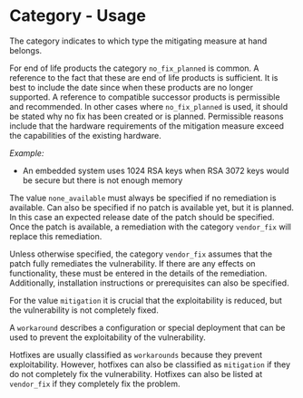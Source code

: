 # Category - Usage

The category indicates to which type the mitigating measure at hand belongs.

For end of life products the category `no_fix_planned` is common. A reference to the fact that these are end of life products is sufficient.
It is best to include the date since when these products are no longer supported. A reference to compatible successor products is permissible and recommended.
In other cases where `no_fix_planned` is used, it should be stated why no fix has been created or is planned.
Permissible reasons include that the hardware requirements of the mitigation measure exceed the capabilities of the existing hardware.

*Example:*

  * An embedded system uses 1024 RSA keys when RSA 3072 keys would be secure but there is not enough memory

The value `none_available` must always be specified if no remediation is available.
Can also be specified if no patch is available yet, but it is planned. In this case an expected release date of the patch should be specified.
Once the patch is available, a remediation with the category `vendor_fix` will replace this remediation.

Unless otherwise specified, the category `vendor_fix` assumes that the patch fully remediates the vulnerability.
If there are any effects on functionality, these must be entered in the details of the remediation.
Additionally, installation instructions or prerequisites can also be specified.

For the value `mitigation` it is crucial that the exploitability is reduced, but the vulnerability is not completely fixed.

A `workaround` describes a configuration or special deployment that can be used to prevent the exploitability of the vulnerability.

Hotfixes are usually classified as `workarounds` because they prevent exploitability.
However, hotfixes can also be classified as `mitigation` if they do not completely fix the vulnerability.
Hotfixes can also be listed at `vendor_fix` if they completely fix the problem.
